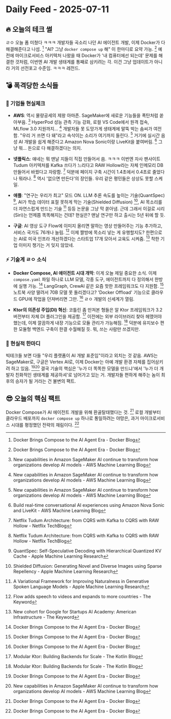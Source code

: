 # Daily Feed - 2025-07-11

## 🔥 오늘의 테크 썰

ㄹㅇ 오늘 폼 미쳤다 ㅋㅋㅋ 개발자들 곡소리 나던 AI 에이전트 개발, 이제 Docker가 다 해결해준다고 나섬. [^11] "AI? 그냥 `docker compose up` 해" 이 한마디로 요약 가능. [^11] 예전에 마이크로서비스 아키텍처 나왔을 때 Docker가 '내 컴퓨터에선 되는데' 문제를 해결한 것처럼, 이번엔 AI 개발 생태계를 통째로 삼키려는 각. 이건 그냥 업데이트가 아니라 거의 선전포고 수준임. ㅋㅋㅋ 레전드.

## 💣 폭격당한 소식들

### 🏢 기업들 현실체크

- **AWS**: 역시 물량공세의 제왕 아마존. SageMaker에 새로운 기능들을 폭탄처럼 쏟아부음. [^16] HyperPod 성능 관측 기능 강화, 로컬 VS Code에서 원격 접속, MLflow 3.0 지원까지... [^16] 개발자들 못 도망가게 생태계에 말뚝 박는 솜씨가 여전함. "우리 거 쓰면 다 돼"라고 속삭이는 소리가 여기까지 들린다. [^16] 거기에 실시간 음성 AI 개발을 쉽게 해준다고 Amazon Nova Sonic이랑 LiveKit을 붙여버림. [^7] 그냥 뭐... 돈으로 다 해결하겠다는 의지.

- **넷플릭스**: 얘네는 뭐 맨날 지들이 직접 만들어서 씀. ㅋㅋㅋ 이번엔 자사 팬사이트 Tudum 아키텍처를 Kafka 쓰다가 느리다고 RAW Hollow라는 자체 인메모리 DB 만들어서 바꿨다고 자랑함. [^5] 덕분에 페이지 구축 시간이 1.4초에서 0.4초로 줄었다나 뭐라나. [^5] 역시 '없으면 만든다'의 장인들. 우리 같은 평민들은 상상도 못할 스케일.

- **애플**: "연구는 우리가 최고" 모드 ON. LLM 추론 속도를 높이는 기술(QuantSpec) [^13], AI가 학습 데이터 표절 못하게 막는 기술(Shielded Diffusion) [^14], AI 목소리를 더 자연스럽게 만드는 기술 [^15] 등등 논문을 그냥 막 쏟아냄. 근데 그래서 이걸로 시리(Siri)는 언제쯤 똑똑해지는 건데? 현실은? 맨날 연구만 하고 출시는 5년 뒤에 할 듯.

- **구글**: AI 영상 도구 Flow에 이미지 올리면 말하는 영상 만들어주는 기능 추가하고, 서비스 국가도 76개나 늘림. [^4] 이제 짤방에 목소리 넣는 게 유행할지도? 한편으로는 AI로 미국 인프라 개선하겠다는 스타트업 17개 모아서 교육도 시켜줌. [^8] 착한 기업 이미지 챙기는 거 잊지 않았네.

### ⚡ 기술계 ㄹㅇ 소식

- **Docker Compose, AI 에이전트 시대 개막**: 이게 오늘 제일 중요한 소식. 이제 `compose.yaml` 파일 하나로 LLM 모델, 각종 도구, 에이전트까지 다 정의해서 한방에 실행 가능. [^11] LangGraph, CrewAI 같은 요즘 핫한 프레임워크도 다 지원함. [^11] 노트북 사양 딸려서 70B 모델 못 돌리겠다고? 'Docker Offload' 기능으로 클라우드 GPU에 작업을 던져버리면 그만. [^11] ㄹㅇ 개발의 신세계가 열림.

- **Ktor의 의존성 주입(DI) 혁신**: 코틀린 좀 만져본 형들은 알 Ktor 프레임워크가 3.2 버전부터 자체 DI 플러그인을 제공함. [^17] 이전에는 외부 라이브러리 찾아 헤맸어야 했는데, 이제 깔끔하게 내장 기능으로 모듈 관리가 가능해짐. [^17] 덕분에 유지보수 편한 모듈형 백엔드 구축이 한결 수월해질 듯. 뭐, 쓰는 사람만 쓰겠지만.

### 🎯 현실적 한마디

빅테크들 보면 다들 "우리 플랫폼이 AI 개발 표준임"이라고 외치는 것 같음. AWS는 SageMaker로, 구글은 Vertex AI로, 이제 Docker는 아예 개발 환경 자체를 집어삼키려 하고 있음. [^11][^16] 결국 기술의 핵심은 '누가 더 똑똑한 모델을 만드냐'에서 '누가 더 개발자 친화적인 생태계를 제공하셔'로 넘어가고 있는 거. 개발자들 편하게 해주는 놈이 최후의 승자가 될 거라는 건 불변의 팩트.

## 😎 오늘의 핵심 팩트

Docker Compose가 AI 에이전트 개발을 위해 환골탈태했다는 것. [^11] 로컬 개발부터 클라우드 배포까지 `docker compose up` 하나로 통일하려는 야망은, 과거 마이크로서비스 시대를 평정했던 전략의 재림이다. [^11]

[^2]: Addressing Misspecification in Simulation-based Inference through Data-driven Calibration - Apple Machine Learning Research
[^4]: Flow adds speech to videos and expands to more countries - The Keyword
[^5]: Netflix Tudum Architecture: from CQRS with Kafka to CQRS with RAW Hollow - Netflix TechBlog
[^7]: Build real-time conversational AI experiences using Amazon Nova Sonic and LiveKit - AWS Machine Learning Blog
[^8]: New cohort for Google for Startups AI Academy: American Infrastructure - The Keyword
[^11]: Docker Brings Compose to the AI Agent Era - Docker Blog
[^13]: QuantSpec: Self-Speculative Decoding with Hierarchical Quantized KV Cache - Apple Machine Learning Research
[^14]: Shielded Diffusion: Generating Novel and Diverse Images using Sparse Repellency - Apple Machine Learning Research
[^15]: A Variational Framework for Improving Naturalness in Generative Spoken Language Models - Apple Machine Learning Research
[^16]: New capabilities in Amazon SageMaker AI continue to transform how organizations develop AI models - AWS Machine Learning Blog
[^17]: Modular Ktor: Building Backends for Scale - The Kotlin Blog